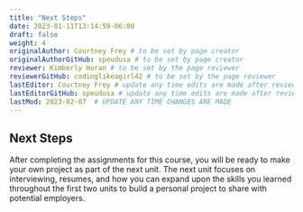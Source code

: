 ```yaml
---
title: "Next Steps"
date: 2023-01-11T13:14:59-06:00
draft: false
weight: 4
originalAuthor: Courtney Frey # to be set by page creator
originalAuthorGitHub: speudusa # to be set by page creator
reviewer: Kimberly Horan # to be set by the page reviewer
reviewerGitHub: codinglikeagirl42 # to be set by the page reviewer
lastEditor: Courtney Frey # update any time edits are made after review
lastEditorGitHub: speudusa # update any time edits are made after review
lastMod: 2023-02-07  # UPDATE ANY TIME CHANGES ARE MADE
---
```


## Next Steps

After completing the assignments for this course, you will be ready to make your own project as part of the next unit. The next unit focuses on interviewing, resumes, and how you can expand upon the skills you learned throughout the first two units to build a personal project to share with potential employers.

